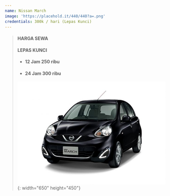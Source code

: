 ```yaml
---
name: Nissan March
image: 'https://placehold.it/440/440?a=.png'
credentials: 300k / hari (Lepas Kunci)
---
```


> #### **HARGA SEWA**
>
> #### LEPAS KUNCI
>
>
> * #### 12 Jam 250 ribu
> * #### 24 Jam 300 ribu
>
> ![](/uploads/march.jpg){: width="650" height="450"}